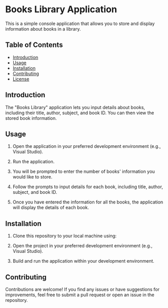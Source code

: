 
# Books Library Application

This is a simple console application that allows you to store and display information about books in a library.

## Table of Contents

- [Introduction](#introduction)
- [Usage](#usage)
- [Installation](#installation)
- [Contributing](#contributing)
- [License](#license)

## Introduction

The "Books Library" application lets you input details about books, including their title, author, subject, and book ID. You can then view the stored book information.

## Usage

1. Open the application in your preferred development environment (e.g., Visual Studio).

2. Run the application.

3. You will be prompted to enter the number of books' information you would like to store.

4. Follow the prompts to input details for each book, including title, author, subject, and book ID.

5. Once you have entered the information for all the books, the application will display the details of each book.

## Installation

1. Clone this repository to your local machine using:

2. Open the project in your preferred development environment (e.g., Visual Studio).

3. Build and run the application within your development environment.

## Contributing

Contributions are welcome! If you find any issues or have suggestions for improvements, feel free to submit a pull request or open an issue in the repository.




